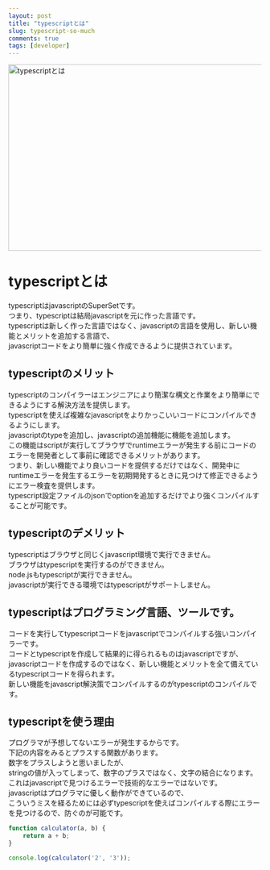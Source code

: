 ```yaml
---
layout: post
title: "typescriptとは"
slug: typescript-so-much
comments: true
tags: [developer]
---
```

<img src="https://drive.google.com/uc?export=view&id=1u7BSBIt1dMa6djlVbF-VmF72fTZ1X3TL" alt="typescriptとは"  width="700" height="370">

# typescriptとは
typescriptはjavascriptの<span style="color=red;">SuperSetです。  
つまり、typescriptは結局javascriptを元に作った言語です。  
typescriptは新しく作った言語ではなく、javascriptの言語を使用し、新しい機能とメリットを追加する言語で、  
javascriptコードをより簡単に強く作成できるように提供されています。  

## typescriptのメリット
typescriptのコンパイラーはエンジニアにより簡潔な構文と作業をより簡単にできるようにする解決方法を提供します。  
typescriptを使えば複雑なjavascriptをよりかっこいいコードにコンパイルできるようにします。  
javascriptのtypeを追加し、javascriptの追加機能に機能を追加します。  
この機能はscriptが実行してブラウザでruntimeエラーが発生する前にコードのエラーを開発者として事前に確認できるメリットがあります。  
つまり、新しい機能でより良いコードを提供するだけではなく、開発中にruntimeエラーを発生するエラーを初期開発するときに見つけて修正できるようにエラー検査を提供します。  
typescript設定ファイルのjsonでoptionを追加するだけでより強くコンパイルすることが可能です。　　

## typescriptのデメリット
typescriptはブラウザと同じくjavascript環境で実行できません。  
ブラウザはtypescriptを実行するのができません。  
node.jsもtypescriptが実行できません。  
javascriptが実行できる環境ではtypescriptがサポートしません。  

## typescriptはプログラミング言語、ツールです。
コードを実行してtypescriptコードをjavascriptでコンパイルする強いコンパイラーです。  
コードとtypescriptを作成して結果的に得られるものはjavascriptですが、  
javascriptコードを作成するのではなく、新しい機能とメリットを全て備えているtypescriptコードを得られます。  
新しい機能をjavascript解決策でコンパイルするのがtypescriptのコンパイルです。  

## typescriptを使う理由
プログラマが予想してないエラーが発生するからです。  
下記の内容をみるとプラスする関数があります。  
数字をプラスしようと思いましたが、  
stringの値が入ってしまって、数字のプラスではなく、文字の結合になります。   
これはjavascriptで見つけるエラーで技術的なエラーではないです。  
javascriptはプログラマに優しく動作ができているので、  
こういうミスを経るためには必ずtypescriptを使えばコンパイルする際にエラーを見つけるので、防ぐのが可能です。  
```javascript
function calculator(a, b) {
    return a + b;
}

console.log(calculator('2', '3'));
```